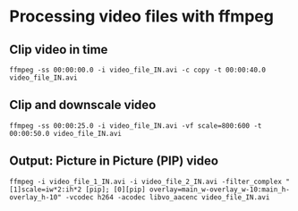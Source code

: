 # Processing video files with ffmpeg

## Clip video in time
```
ffmpeg -ss 00:00:00.0 -i video_file_IN.avi -c copy -t 00:00:40.0 video_file_IN.avi
```

## Clip and downscale video
```
ffmpeg -ss 00:00:25.0 -i video_file_IN.avi -vf scale=800:600 -t 00:00:50.0 video_file_IN.avi
```

## Output: Picture in Picture (PIP) video
```
ffmpeg -i video_file_1_IN.avi -i video_file_2_IN.avi -filter_complex "[1]scale=iw*2:ih*2 [pip]; [0][pip] overlay=main_w-overlay_w-10:main_h-overlay_h-10" -vcodec h264 -acodec libvo_aacenc video_file_IN.avi
```